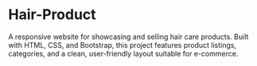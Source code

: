 # Hair-Product
A responsive website for showcasing and selling hair care products. Built with HTML, CSS, and Bootstrap, this project features product listings, categories, and a clean, user-friendly layout suitable for e-commerce.
